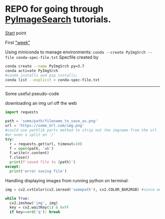 # REPO for going through [PyImageSearch](https://pyimagesearch.com) tutorials.

[Start](https://www.pyimagesearch.com/start-here/) point

First ["week"](https://www.pyimagesearch.com/2018/07/19/opencv-tutorial-a-guide-to-learn-opencv/)

Using miniconda to manage environments: `conda --create PyImgSrch --file conda-spec-file.txt`
Specfile created by
```bash
conda create --name PyImgSrch py=3.7
conda activate PyImgSrch
#conda installs and pip installs;
conda list --explicit > conda-spec-file.txt
```

----
Some useful pseudo-code

downloading an img url off the web
```python
import requests

path = 'some/path/filename_to_save_as.png'
url = 'https://some_Url.com/img.png'
#could use pathlib parts method to strip out the imgname from the url
#or even a split on '/'
try:
  r = requests.get(url, timeout=10)
  f = open(path, 'wb')
  f.write(r.content)
  f.close()
  print(f'saved file to {path}')
except:
  print('error saving file')
```

Handling displaying images from running python on terminal:
```python
img = cv2.cvtColor(cv2.imread('somepath'), cv2.COLOR_BGR2RGB) #since we'll be displaying

while True:
  cv2.imshow('img', img)
  key = cv2.waitKey(1) & 0xFF
  if key==ord('q'): break
```
